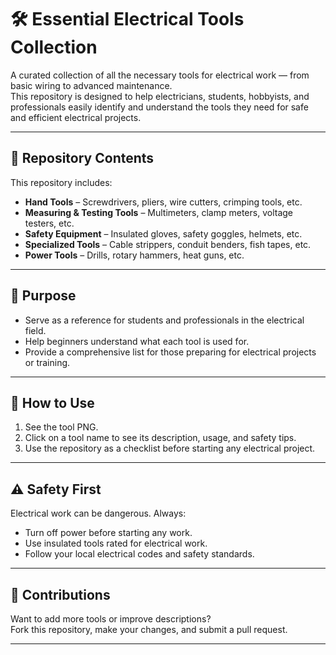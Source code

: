 # 🛠️ Essential Electrical Tools Collection

A curated collection of all the necessary tools for electrical work — from basic wiring to advanced maintenance.  
This repository is designed to help electricians, students, hobbyists, and professionals easily identify and understand the tools they need for safe and efficient electrical projects.

---

## 📂 Repository Contents
This repository includes:

- **Hand Tools** – Screwdrivers, pliers, wire cutters, crimping tools, etc.  
- **Measuring & Testing Tools** – Multimeters, clamp meters, voltage testers, etc.  
- **Safety Equipment** – Insulated gloves, safety goggles, helmets, etc.  
- **Specialized Tools** – Cable strippers, conduit benders, fish tapes, etc.  
- **Power Tools** – Drills, rotary hammers, heat guns, etc.  

---

## 🎯 Purpose
- Serve as a reference for students and professionals in the electrical field.  
- Help beginners understand what each tool is used for.  
- Provide a comprehensive list for those preparing for electrical projects or training.  

---

## 📖 How to Use
1. See the tool PNG.  
2. Click on a tool name to see its description, usage, and safety tips.  
3. Use the repository as a checklist before starting any electrical project.  

---

## ⚠️ Safety First
Electrical work can be dangerous. Always:
- Turn off power before starting any work.  
- Use insulated tools rated for electrical work.  
- Follow your local electrical codes and safety standards.  

---

## 🤝 Contributions
Want to add more tools or improve descriptions?  
Fork this repository, make your changes, and submit a pull request.  

---
